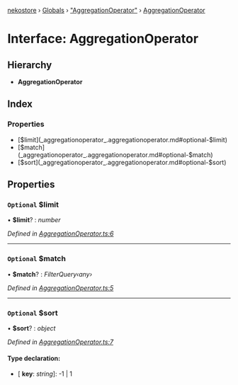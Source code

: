 [nekostore](../README.md) › [Globals](../globals.md) › ["AggregationOperator"](../modules/_aggregationoperator_.md) › [AggregationOperator](_aggregationoperator_.aggregationoperator.md)

# Interface: AggregationOperator

## Hierarchy

* **AggregationOperator**

## Index

### Properties

* [$limit](_aggregationoperator_.aggregationoperator.md#optional-$limit)
* [$match](_aggregationoperator_.aggregationoperator.md#optional-$match)
* [$sort](_aggregationoperator_.aggregationoperator.md#optional-$sort)

## Properties

### `Optional` $limit

• **$limit**? : *number*

*Defined in [AggregationOperator.ts:6](https://github.com/esnya/nekostore/blob/master/src/AggregationOperator.ts#L6)*

___

### `Optional` $match

• **$match**? : *FilterQuery‹any›*

*Defined in [AggregationOperator.ts:5](https://github.com/esnya/nekostore/blob/master/src/AggregationOperator.ts#L5)*

___

### `Optional` $sort

• **$sort**? : *object*

*Defined in [AggregationOperator.ts:7](https://github.com/esnya/nekostore/blob/master/src/AggregationOperator.ts#L7)*

#### Type declaration:

* \[ **key**: *string*\]: -1 | 1
